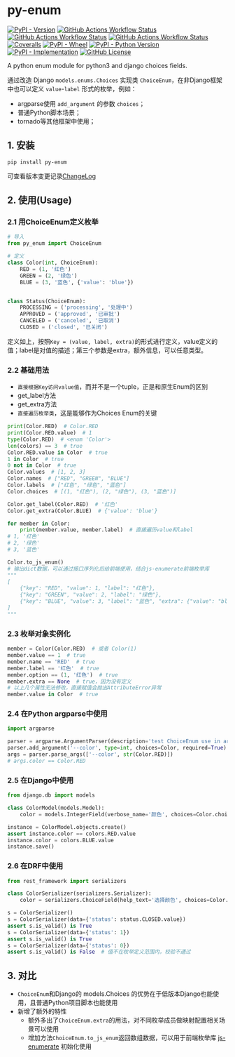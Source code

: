 # py-enum

[![PyPI - Version](https://img.shields.io/pypi/v/py-enum)](https://pypi.org/project/py-enum/)
[![GitHub Actions Workflow Status](https://github.com/SkylerHu/py-enum/actions/workflows/pre-commit.yml/badge.svg?branch=master)](https://github.com/SkylerHu/py-enum)
[![GitHub Actions Workflow Status](https://github.com/SkylerHu/py-enum/actions/workflows/test-py3.yml/badge.svg?branch=master)](https://github.com/SkylerHu/py-enum)
[![GitHub Actions Workflow Status](https://github.com/SkylerHu/py-enum/actions/workflows/test-py27.yml/badge.svg?branch=master)](https://github.com/SkylerHu/py-enum)
[![Coveralls](https://img.shields.io/coverallsCoverage/github/SkylerHu/py-enum?branch=master)](https://github.com/SkylerHu/py-enum)
[![PyPI - Wheel](https://img.shields.io/pypi/wheel/py-enum)](https://github.com/SkylerHu/py-enum)
[![PyPI - Python Version](https://img.shields.io/pypi/pyversions/py-enum)](https://github.com/SkylerHu/py-enum)
[![PyPI - Implementation](https://img.shields.io/pypi/implementation/py-enum)](https://github.com/SkylerHu/py-enum)
[![GitHub License](https://img.shields.io/github/license/SkylerHu/py-enum)](https://github.com/SkylerHu/py-enum)

A python enum module for python3 and django choices fields.

通过改造 Django `models.enums.Choices` 实现类 `ChoiceEnum`，在非Django框架中也可以定义 `value`-`label` 形式的枚举，例如：
- argparse使用 `add_argument` 的参数 `choices`；
- 普通Python脚本场景；
- tornado等其他框架中使用；


## 1. 安装

	pip install py-enum

可查看版本变更记录[ChangeLog](./docs/CHANGELOG-2.x.md)

## 2. 使用(Usage)

### 2.1 用ChoiceEnum定义枚举

```python
# 导入
from py_enum import ChoiceEnum

# 定义
class Color(int, ChoiceEnum):
    RED = (1, '红色')
    GREEN = (2, '绿色')
    BLUE = (3, '蓝色', {'value': 'blue'})


class Status(ChoiceEnum):
    PROCESSING = ('processing', '处理中')
    APPROVED = ('approved', '已审批')
    CANCELED = ('canceled', '已取消')
    CLOSED = ('closed', '已关闭')
```
定义如上，按照`Key = (value, label, extra)`的形式进行定义，value定义的值；label是对值的描述；第三个参数是extra，额外信息，可以任意类型。

### 2.2 基础用法
- `直接根据Key访问value值`，而并不是一个tuple，正是和原生Enum的区别
- get_label方法
- get_extra方法
- `直接遍历枚举类`，这是能够作为Choices Enum的关键

```python
print(Color.RED)  # Color.RED
print(Color.RED.value)  # 1
type(Color.RED)  # <enum 'Color'>
len(colors) == 3  # true
Color.RED.value in Color  # true
1 in Color  # true
0 not in Color  # true
Color.values  # [1, 2, 3]
Color.names  # ["RED", "GREEN", "BLUE"]
Color.labels  # ["红色", "绿色", "蓝色"]
Color.choices  # [(1, "红色"), (2, "绿色"), (3, "蓝色")]

Color.get_label(Color.RED)  # '红色'
Color.get_extra(Color.BLUE)  # {'value': 'blue'}

for member in Color:
    print(member.value, member.label)  # 直接遍历value和label
# 1, '红色'
# 2, '绿色'
# 3, '蓝色'

Color.to_js_enum()
# 输出dict数据，可以通过接口序列化后给前端使用，结合js-enumerate前端枚举库
"""
[
    {"key": "RED", "value": 1, "label": "红色"},
    {"key": "GREEN", "value": 2, "label": "绿色"},
    {"key": "BLUE", "value": 3, "label": "蓝色", "extra": {"value": "blue"}}
]
"""
```

### 2.3 枚举对象实例化
```python
member = Color(Color.RED)  # 或者 Color(1)
member.value == 1  # true
member.name == 'RED'  # true
member.label == '红色'  # true
member.option == (1, '红色')  # true
member.extra == None  # true，因为没有定义
# 以上几个属性无法修改，直接赋值会抛出AttributeError异常
member.value in Color  # true
```

### 2.4 在Python argparse中使用
```python
import argparse

parser = argparse.ArgumentParser(description='test ChoiceEnum use in argparse.')
parser.add_argument('--color', type=int, choices=Color, required=True)
args = parser.parse_args(['--color', str(Color.RED)])
# args.color == Color.RED
```

### 2.5 在Django中使用
```python
from django.db import models

class ColorModel(models.Model):
    color = models.IntegerField(verbose_name='颜色', choices=Color.choices, default=Color.RED.value)

instance = ColorModel.objects.create()
assert instance.color == colors.RED.value
instance.color = colors.BLUE.value
instance.save()
```

### 2.6 在DRF中使用
```python
from rest_framework import serializers

class ColorSerializer(serializers.Serializer):
    color = serializers.ChoiceField(help_text='选择颜色', choices=Color.choices, default=Color.RED.value)

s = ColorSerializer()
s = ColorSerializer(data={'status': status.CLOSED.value})
assert s.is_valid() is True
s = ColorSerializer(data={'status': 1})
assert s.is_valid() is True
s = ColorSerializer(data={'status': 0})
assert s.is_valid() is False  # 值不在枚举定义范围内，校验不通过
```

## 3. 对比
- `ChoiceEnum`和Django的 models.Choices 的优势在于低版本Django也能使用，且普通Python项目脚本也能使用
- 新增了额外的特性
  - 额外多出了`ChoiceEnum.extra`的用法，对不同枚举成员做映射配置相关场景可以使用
  - 增加方法`ChoiceEnum.to_js_enum`返回数组数据，可以用于前端枚举库 [js-enumerate](https://github.com/SkylerHu/js-enum) 初始化使用

